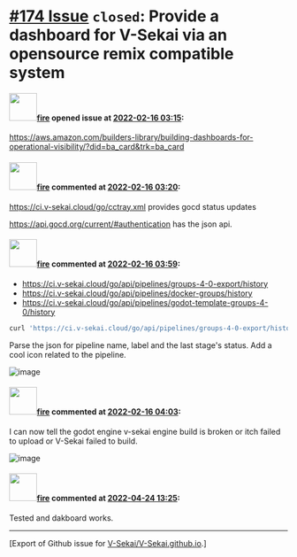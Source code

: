 # [\#174 Issue](https://github.com/V-Sekai/V-Sekai.github.io/issues/174) `closed`: Provide a dashboard for V-Sekai via an opensource remix compatible system

#### <img src="https://avatars.githubusercontent.com/u/32321?u=c2e06a3d2b49a467aa907e54aa259516440267cc&v=4" width="50">[fire](https://github.com/fire) opened issue at [2022-02-16 03:15](https://github.com/V-Sekai/V-Sekai.github.io/issues/174):

https://aws.amazon.com/builders-library/building-dashboards-for-operational-visibility/?did=ba_card&trk=ba_card

#### <img src="https://avatars.githubusercontent.com/u/32321?u=c2e06a3d2b49a467aa907e54aa259516440267cc&v=4" width="50">[fire](https://github.com/fire) commented at [2022-02-16 03:20](https://github.com/V-Sekai/V-Sekai.github.io/issues/174#issuecomment-1041055359):

https://ci.v-sekai.cloud/go/cctray.xml provides gocd status updates

https://api.gocd.org/current/#authentication has the json api.

#### <img src="https://avatars.githubusercontent.com/u/32321?u=c2e06a3d2b49a467aa907e54aa259516440267cc&v=4" width="50">[fire](https://github.com/fire) commented at [2022-02-16 03:59](https://github.com/V-Sekai/V-Sekai.github.io/issues/174#issuecomment-1041078152):

* https://ci.v-sekai.cloud/go/api/pipelines/groups-4-0-export/history
* https://ci.v-sekai.cloud/go/api/pipelines/docker-groups/history
* https://ci.v-sekai.cloud/go/api/pipelines/godot-template-groups-4-0/history

```bash
curl 'https://ci.v-sekai.cloud/go/api/pipelines/groups-4-0-export/history' -H 'Authorization: bearer AAAAAAABEARERAAAATOKENAAAA'  -H 'Accept: application/vnd.go.cd.v1+json'
```

Parse the json for pipeline name, label and the last stage's status. Add a cool icon related to the pipeline.

![image](https://user-images.githubusercontent.com/32321/154194861-3a1e4e34-c182-4a1c-9f6f-c053488e56a2.png)

#### <img src="https://avatars.githubusercontent.com/u/32321?u=c2e06a3d2b49a467aa907e54aa259516440267cc&v=4" width="50">[fire](https://github.com/fire) commented at [2022-02-16 04:03](https://github.com/V-Sekai/V-Sekai.github.io/issues/174#issuecomment-1041080006):

I can now tell the godot engine v-sekai engine build is broken or itch failed to upload or V-Sekai failed to build.

![image](https://user-images.githubusercontent.com/32321/154194433-1bf6a424-e215-4169-8dab-e45ae56bf093.png)

#### <img src="https://avatars.githubusercontent.com/u/32321?u=c2e06a3d2b49a467aa907e54aa259516440267cc&v=4" width="50">[fire](https://github.com/fire) commented at [2022-04-24 13:25](https://github.com/V-Sekai/V-Sekai.github.io/issues/174#issuecomment-1107841789):

Tested and dakboard works.


-------------------------------------------------------------------------------



[Export of Github issue for [V-Sekai/V-Sekai.github.io](https://github.com/V-Sekai/V-Sekai.github.io).]

